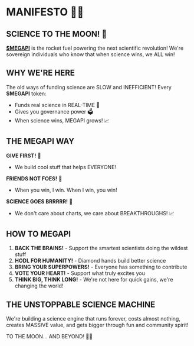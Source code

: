 # MANIFESTO 🧪🚀

## SCIENCE TO THE MOON! 🌙

[**$MEGAPI**](../tokenomics/megapi/) is the rocket fuel powering the next scientific revolution! We're sovereign individuals who know that when science wins, we ALL win!

## WHY WE'RE HERE

The old ways of funding science are SLOW and INEFFICIENT! Every **$MEGAPI** token:

* Funds real science in REAL-TIME 🔬
* Gives you governance power 🗳️
* When science wins, MEGAPI grows! 📈

## THE MEGAPI WAY

**GIVE FIRST!** 🎁

* We build cool stuff that helps EVERYONE!

**FRIENDS NOT FOES!** 👫

* When you win, I win. When I win, you win!

**SCIENCE GOES BRRRRR!** 🔭

* We don't care about charts, we care about BREAKTHROUGHS! 📈

## HOW TO MEGAPI

1. **BACK THE BRAINS!** - Support the smartest scientists doing the wildest stuff
2. **HODL FOR HUMANITY!** - Diamond hands build better science
3. **BRING YOUR SUPERPOWERS!** - Everyone has something to contribute
4. **VOTE YOUR HEART!** - Support what truly excites you
5. **THINK BIG, THINK LONG!** - We're not here for quick gains, we're changing the world!

## THE UNSTOPPABLE SCIENCE MACHINE

We're building a science engine that runs forever, costs almost nothing, creates MASSIVE value, and gets bigger through fun and community spirit!

TO THE MOON... AND BEYOND! 🚀✨
